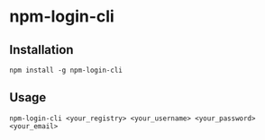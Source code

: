 # npm-login-cli
## Installation
```
npm install -g npm-login-cli
```
## Usage
```
npm-login-cli <your_registry> <your_username> <your_password> <your_email>
```
